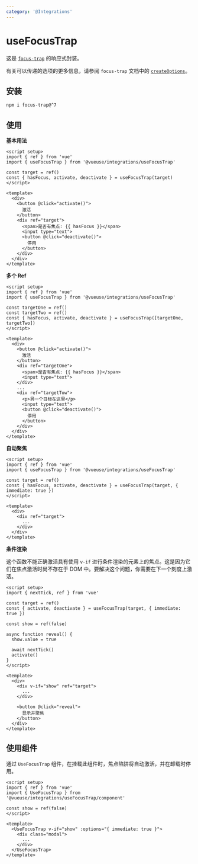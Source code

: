 ```yaml
---
category: '@Integrations'
---
```


# useFocusTrap

这是 [`focus-trap`](https://github.com/focus-trap/focus-trap) 的响应式封装。

有关可以传递的选项的更多信息，请参阅 `focus-trap` 文档中的 [`createOptions`](https://github.com/focus-trap/focus-trap#createfocustrapelement-createoptions)。

## 安装

```bash
npm i focus-trap@^7
```

## 使用

**基本用法**

```vue
<script setup>
import { ref } from 'vue'
import { useFocusTrap } from '@vueuse/integrations/useFocusTrap'

const target = ref()
const { hasFocus, activate, deactivate } = useFocusTrap(target)
</script>

<template>
  <div>
    <button @click="activate()">
      激活
    </button>
    <div ref="target">
      <span>是否有焦点: {{ hasFocus }}</span>
      <input type="text">
      <button @click="deactivate()">
        停用
      </button>
    </div>
  </div>
</template>
```

**多个 Ref**

```vue
<script setup>
import { ref } from 'vue'
import { useFocusTrap } from '@vueuse/integrations/useFocusTrap'

const targetOne = ref()
const targetTwo = ref()
const { hasFocus, activate, deactivate } = useFocusTrap([targetOne, targetTwo])
</script>

<template>
  <div>
    <button @click="activate()">
      激活
    </button>
    <div ref="targetOne">
      <span>是否有焦点: {{ hasFocus }}</span>
      <input type="text">
    </div>
    ...
    <div ref="targetTow">
      <p>另一个目标在这里</p>
      <input type="text">
      <button @click="deactivate()">
        停用
      </button>
    </div>
  </div>
</template>
```

**自动聚焦**

```vue
<script setup>
import { ref } from 'vue'
import { useFocusTrap } from '@vueuse/integrations/useFocusTrap'

const target = ref()
const { hasFocus, activate, deactivate } = useFocusTrap(target, { immediate: true })
</script>

<template>
  <div>
    <div ref="target">
      ...
    </div>
  </div>
</template>
```

**条件渲染**

这个函数不能正确激活具有使用 `v-if` 进行条件渲染的元素上的焦点。这是因为它们在焦点激活时尚不存在于 DOM 中。要解决这个问题，你需要在下一个刻度上激活。

```vue
<script setup>
import { nextTick, ref } from 'vue'

const target = ref()
const { activate, deactivate } = useFocusTrap(target, { immediate: true })

const show = ref(false)

async function reveal() {
  show.value = true

  await nextTick()
  activate()
}
</script>

<template>
  <div>
    <div v-if="show" ref="target">
      ...
    </div>

    <button @click="reveal">
      显示并聚焦
    </button>
  </div>
</template>
```

## 使用组件

通过 `UseFocusTrap` 组件，在挂载此组件时，焦点陷阱将自动激活，并在卸载时停用。

```vue
<script setup>
import { ref } from 'vue'
import { UseFocusTrap } from '@vueuse/integrations/useFocusTrap/component'

const show = ref(false)
</script>

<template>
  <UseFocusTrap v-if="show" :options="{ immediate: true }">
    <div class="modal">
      ...
    </div>
  </UseFocusTrap>
</template>
```
